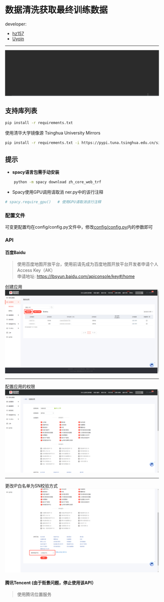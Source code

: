 # 数据清洗获取最终训练数据
developer: 
- [hz157](https://github.com/hz157)
- [Uyoin](#)
---
![Data](doc/images/20230320110202.gif)

## 支持库列表
``` bash
pip install -r requirements.txt
```
使用清华大学镜像源 Tsinghua University Mirrors
``` bash
pip install -r requirements.txt -i https://pypi.tuna.tsinghua.edu.cn/simple
```

## 提示
- **spacy语言包需手动安装**
``` bash
    python -m spacy download zh_core_web_trf
```
- Spacy使用GPU调用请取消 ner.py中的该行注释
``` python
# spacy.require_gpu()   # 使用GPU请取消该行注释
```

### 配置文件
可变更配置均在config/config.py文件中，修改[config/config.py](config/config.py)内的参数即可

### API

#### 百度Baidu
> 使用百度地图开放平台，使用前请先成为百度地图开放平台开发者申请个人Access Key（AK）<br>
> 申请地址:   https://lbsyun.baidu.com/apiconsole/key#/home

创建应用
![Baidu](doc/images/20230320110045.png)

---
配置应用的权限
![Baidu](doc/images/20230320110116.png)

---
更改IP白名单为SN校验方式
![Baidu](doc/images/20230320110201.png)
#### 腾讯Tencent (由于街景问题，停止使用该API）
> 使用腾讯位置服务

